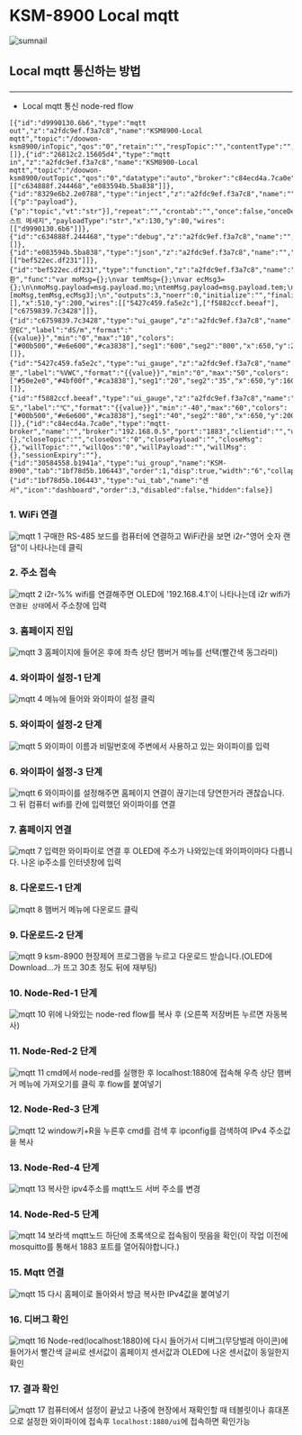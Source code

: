 # KSM-8900 Local mqtt 

![sumnail](https://user-images.githubusercontent.com/37902752/125016607-942e6f80-e0ac-11eb-9369-05cafbe776f3.jpg)

## Local mqtt 통신하는 방법
### 
---



* Local mqtt 통신 node-red flow 
```
[{"id":"d9990130.6b6","type":"mqtt out","z":"a2fdc9ef.f3a7c8","name":"KSM8900-Local mqtt","topic":"/doowon-ksm8900/inTopic","qos":"0","retain":"","respTopic":"","contentType":"","userProps":"","correl":"","expiry":"","broker":"c84ecd4a.7ca0e","x":340,"y":80,"wires":[]},{"id":"26812c2.15605d4","type":"mqtt in","z":"a2fdc9ef.f3a7c8","name":"KSM8900-Local mqtt","topic":"/doowon-ksm8900/outTopic","qos":"0","datatype":"auto","broker":"c84ecd4a.7ca0e","nl":false,"rap":true,"rh":0,"x":150,"y":140,"wires":[["c634888f.244468","e083594b.5ba838"]]},{"id":"8329e6b2.2e0788","type":"inject","z":"a2fdc9ef.f3a7c8","name":"","props":[{"p":"payload"},{"p":"topic","vt":"str"}],"repeat":"","crontab":"","once":false,"onceDelay":0.1,"topic":"","payload":"테스트 메세지","payloadType":"str","x":130,"y":80,"wires":[["d9990130.6b6"]]},{"id":"c634888f.244468","type":"debug","z":"a2fdc9ef.f3a7c8","name":"","active":true,"tosidebar":true,"console":false,"tostatus":false,"complete":"payload","targetType":"msg","statusVal":"","statusType":"auto","x":430,"y":140,"wires":[]},{"id":"e083594b.5ba838","type":"json","z":"a2fdc9ef.f3a7c8","name":"","property":"payload","action":"","pretty":false,"x":370,"y":200,"wires":[["bef522ec.df231"]]},{"id":"bef522ec.df231","type":"function","z":"a2fdc9ef.f3a7c8","name":"변환","func":"var moMsg={};\nvar temMsg={};\nvar ecMsg3={};\n\nmoMsg.payload=msg.payload.mo;\ntemMsg.payload=msg.payload.tem;\necMsg3.payload=msg.payload.ec;\n\nreturn [moMsg,temMsg,ecMsg3];\n","outputs":3,"noerr":0,"initialize":"","finalize":"","libs":[],"x":510,"y":200,"wires":[["5427c459.fa5e2c"],["f5882ccf.beeaf"],["c6759839.7c3428"]]},{"id":"c6759839.7c3428","type":"ui_gauge","z":"a2fdc9ef.f3a7c8","name":"EC","group":"30584558.b1941a","order":2,"width":"3","height":"3","gtype":"compass","title":"토양EC","label":"dS/m","format":"{{value}}","min":"0","max":"10","colors":["#00b500","#e6e600","#ca3838"],"seg1":"600","seg2":"800","x":650,"y":240,"wires":[]},{"id":"5427c459.fa5e2c","type":"ui_gauge","z":"a2fdc9ef.f3a7c8","name":"","group":"30584558.b1941a","order":0,"width":"3","height":"3","gtype":"donut","title":"수분","label":"%VWC","format":"{{value}}","min":"0","max":"50","colors":["#50e2e0","#4bf00f","#ca3838"],"seg1":"20","seg2":"35","x":650,"y":160,"wires":[]},{"id":"f5882ccf.beeaf","type":"ui_gauge","z":"a2fdc9ef.f3a7c8","name":"","group":"30584558.b1941a","order":1,"width":"3","height":"3","gtype":"donut","title":"온도","label":"℃","format":"{{value}}","min":"-40","max":"60","colors":["#00b500","#e6e600","#ca3838"],"seg1":"40","seg2":"80","x":650,"y":200,"wires":[]},{"id":"c84ecd4a.7ca0e","type":"mqtt-broker","name":"","broker":"192.168.0.5","port":"1883","clientid":"","usetls":false,"protocolVersion":"4","keepalive":"60","cleansession":true,"birthTopic":"","birthQos":"0","birthPayload":"","birthMsg":{},"closeTopic":"","closeQos":"0","closePayload":"","closeMsg":{},"willTopic":"","willQos":"0","willPayload":"","willMsg":{},"sessionExpiry":""},{"id":"30584558.b1941a","type":"ui_group","name":"KSM-8900","tab":"1bf78d5b.106443","order":1,"disp":true,"width":"6","collapse":false},{"id":"1bf78d5b.106443","type":"ui_tab","name":"센서","icon":"dashboard","order":3,"disabled":false,"hidden":false}]
```
### 1. WiFi 연결
![mqtt 1](https://user-images.githubusercontent.com/37902752/126635732-45a57837-f648-462f-aa99-325dddd8b12a.JPG)
구매한 RS-485 보드를 컴퓨터에 연결하고 WiFi칸을 보면 i2r-"영어 숫자 랜덤"이 나타나는데 클릭
### 2. 주소 접속
![mqtt 2](https://user-images.githubusercontent.com/37902752/126635736-32761210-ce8e-4798-b597-c047a19ba356.JPG)
i2r-%% wifi를 연결해주면 OLED에 '192.168.4.1'이 나타나는데 i2r wifi가 `연결된 상태`에서 주소창에 입력
### 3. 홈페이지 진입
![mqtt 3](https://user-images.githubusercontent.com/37902752/126635740-df27ab89-8d43-439d-a98a-e1f06035fd82.JPG)
홈페이지에 들어온 후에 좌측 상단 햄버거 메뉴를 선택(빨간색 동그라미)
### 4. 와이파이 설정-1 단계
![mqtt 4](https://user-images.githubusercontent.com/37902752/126635742-fbc5fd0c-9c59-4ea4-9e41-8254f63a2e60.JPG)
메뉴에 들어와 와이파이 설정 클릭
### 5. 와이파이 설정-2 단계
![mqtt 5](https://user-images.githubusercontent.com/37902752/126635743-76e510b3-9329-47f5-aac0-eb6448c600ae.JPG)
와이파이 이름과 비밀번호에 주변에서 사용하고 있는 와이파이를 입력
### 6. 와이파이 설정-3 단계
![mqtt 6](https://user-images.githubusercontent.com/37902752/126635746-1390f1db-d594-4352-86c8-6420861d871d.JPG)
와이파이를 설정해주면 홈페이지 연결이 끊기는데 당연한거라 괜찮습니다. 그 뒤 컴퓨터 wifi를 칸에 입력했던 와이파이를 연결
### 7. 홈페이지 연결
![mqtt 7](https://user-images.githubusercontent.com/37902752/126635748-43d8cf3c-4791-4c46-b373-00e1e3e9f9ac.JPG)
입력한 와이파이로 연결 후 OLED에 주소가 나와있는데 와이파이마다 다릅니다. 나온 ip주소를 인터넷창에 입력
### 8. 다운로드-1 단계
![mqtt 8](https://user-images.githubusercontent.com/37902752/126635751-f1cb5855-64db-4857-a95b-b76d84dd75fe.JPG)
햄버거 메뉴에 다운로드 클릭
### 9. 다운로드-2 단계
![mqtt 9](https://user-images.githubusercontent.com/37902752/126635753-97589095-b46e-4cb9-8efc-ccdb6e3f4194.JPG)
ksm-8900 현장제어 프로그램을 누르고 다운로드 받습니다.(OLED에 Download...가 뜨고 30초 정도 뒤에 재부팅)
### 10. Node-Red-1 단계
![mqtt 10](https://user-images.githubusercontent.com/37902752/126635754-37bc7e29-82d9-4fbc-b5f5-ed914ebfa371.JPG)
위에 나와있는 node-red flow를 복사 후 (오른쪽 저장버튼 누르면 자동복사)
### 11. Node-Red-2 단계
![mqtt 11](https://user-images.githubusercontent.com/37902752/126635757-e2a43fa9-8b47-4827-84e6-41895d831f05.JPG)
cmd에서 node-red를 실행한 후 localhost:1880에 접속해 우측 상단 햄버거 메뉴에 가져오기를 클릭 후 flow를 붙여넣기 
### 12. Node-Red-3 단계
![mqtt 12](https://user-images.githubusercontent.com/37902752/126635758-08ac0a84-2297-4fc3-b40a-a2101f286073.JPG)
window키+R을 누른후 cmd를 검색 후 ipconfig를 검색하여 IPv4 주소값을 복사
### 13. Node-Red-4 단계 
![mqtt 13](https://user-images.githubusercontent.com/37902752/126635715-cd906603-7aec-4c01-ac2b-a52a66f420cc.JPG)
복사한 ipv4주소를 mqtt노드 서버  주소를 변경
### 14. Node-Red-5 단계
![mqtt 14](https://user-images.githubusercontent.com/37902752/126635723-bfd4e645-67be-446f-bc99-83c06f53d2a8.JPG)
보라색 mqtt노드 하단에 초록색으로 접속됨이 떳음을 확인(이 작업 이전에 mosquitto를 통해서 1883 포트를 열어줘야합니다.)
### 15. Mqtt 연결
![mqtt 15](https://user-images.githubusercontent.com/37902752/126635726-ce34f76a-63e1-4ee3-b1d9-d89c7e22f02c.JPG)
다시 홈페이로 돌아와서 방금 복사한  IPv4값을 붙여넣기
### 16. 디버그 확인
![mqtt 16](https://user-images.githubusercontent.com/37902752/126635727-c799cae1-69b7-4eab-b643-dd04105ee9fb.JPG)
Node-red(localhost:1880)에 다시 들어가서 디버그(무당벌레 아이콘)에 들어가서 빨간색 글씨로 센서값이 홈페이지 센서값과 OLED에 나온 센서값이 동일한지 확인
### 17. 결과 확인
![mqtt 17](https://user-images.githubusercontent.com/37902752/126635728-f9a5c634-2440-49f2-a039-ff78047f6f3e.JPG)
컴퓨터에서 설정이 끝났고 나중에 현장에서 재확인할 때 테블릿이나 휴대폰으로 설정한 와이파이에 접속후 `localhost:1880/ui`에 접속하면 확인가능
